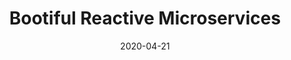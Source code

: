 ---
date: '2020-04-21'
description: Reactive Microservice workshop in Spring
lastmod: '2020-05-19'
readme: true
repo: https://github.com/joshlong/bootiful-reactive-microservices
summary:
- Reactive Microservice workshop in Spring
tags:
- Spring
- Microservices
- Reactive
- Spring Boot
team:
- Josh Long
title: Bootiful Reactive Microservices
topics:
- Spring
- Microservices
- Reactive
---